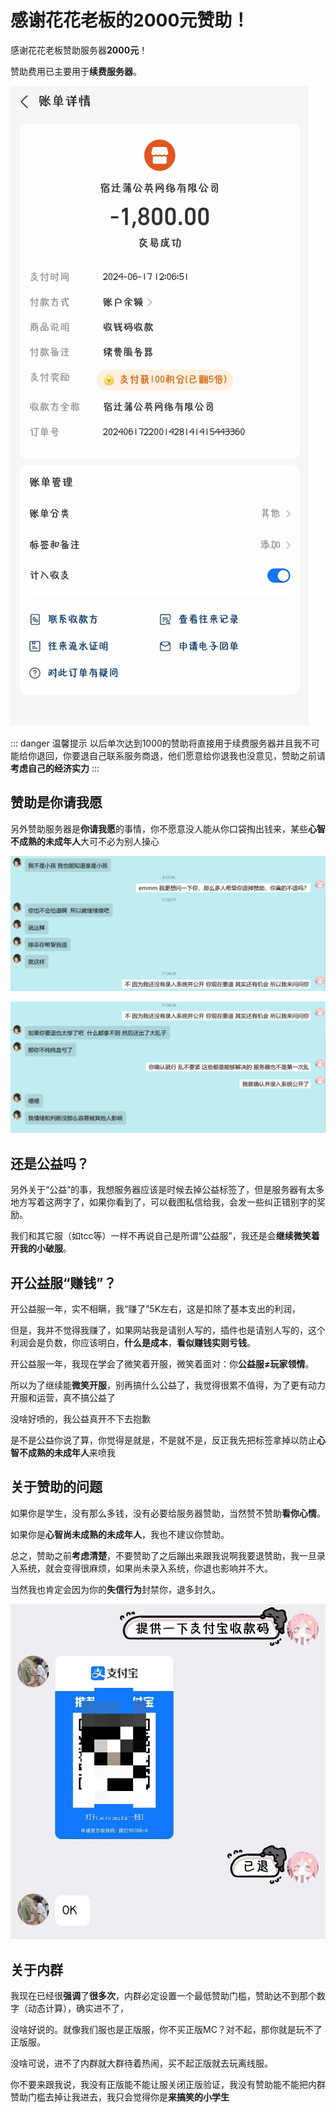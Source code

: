 # 感谢花花老板的2000元赞助！

感谢花花老板赞助服务器**2000元**！

赞助费用已主要用于**续费服务器**。

![续费服务器](./zan-zhu-1.webp)

::: danger 温馨提示
以后单次达到1000的赞助将直接用于续费服务器并且我不可能给你退回，你要退自己联系服务商退，他们愿意给你退我也没意见，赞助之前请**考虑自己的经济实力**
:::


## 赞助是你请我愿

另外赞助服务器是**你请我愿**的事情，你不愿意没人能从你口袋掏出钱来，某些**心智不成熟的未成年人**大可不必为别人操心

![你情我愿](./zan-zhu-2.png)

![你情我愿](./zan-zhu-3.png)


## 还是公益吗？

另外关于“公益”的事，我想服务器应该是时候去掉公益标签了，但是服务器有太多地方写着这两字了，如果你看到了，可以截图私信给我，会发一些纠正错别字的奖励。

我们和其它服（如tcc等）一样不再说自己是所谓“公益服”，我还是会**继续微笑着开我的小破服**。

## 开公益服“赚钱”？

开公益服一年，实不相瞒，我“赚了”5K左右，这是扣除了基本支出的利润，

但是，我并不觉得我赚了，如果网站我是请别人写的，插件也是请别人写的，这个利润会是负数，你应该明白，**什么是成本**，**看似赚钱实则亏钱**。

开公益服一年，我现在学会了微笑着开服，微笑着面对：你**公益服≠玩家领情**。

所以为了继续能**微笑开服**，别再搞什么公益了，我觉得很累不值得，为了更有动力开服和运营，真不搞公益了

没啥好喷的，我公益真开不下去抱歉

是不是公益你说了算，你觉得是就是，不是就不是，反正我先把标签拿掉以防止**心智不成熟的未成年人**来喷我


## 关于赞助的问题

如果你是学生，没有那么多钱，没有必要给服务器赞助，当然赞不赞助**看你心情**。

如果你是**心智尚未成熟的未成年人**，我也不建议你赞助。

总之，赞助之前**考虑清楚**，不要赞助了之后蹦出来跟我说啊我要退赞助，我一旦录入系统，就会变得很麻烦，如果尚未录入系统，你退也影响并不大。

当然我也肯定会因为你的**失信行为**封禁你，退多封久。

![退赞助](./zan-zhu-4.jpg)

## 关于内群

我现在已经很**强调**了**很多次**，内群必定设置一个最低赞助门槛，赞助达不到那个数字（动态计算），确实进不了，

没啥好说的。就像我们服也是正版服，你不买正版MC？对不起，那你就是玩不了正版服。

没啥可说，进不了内群就大群待着热闹，买不起正版就去玩离线服。

你不要来跟我说，我没有正版能不能让服关闭正版验证，我没有赞助能不能把内群赞助门槛去掉让我进去，我只会觉得你是**来搞笑的小学生**
